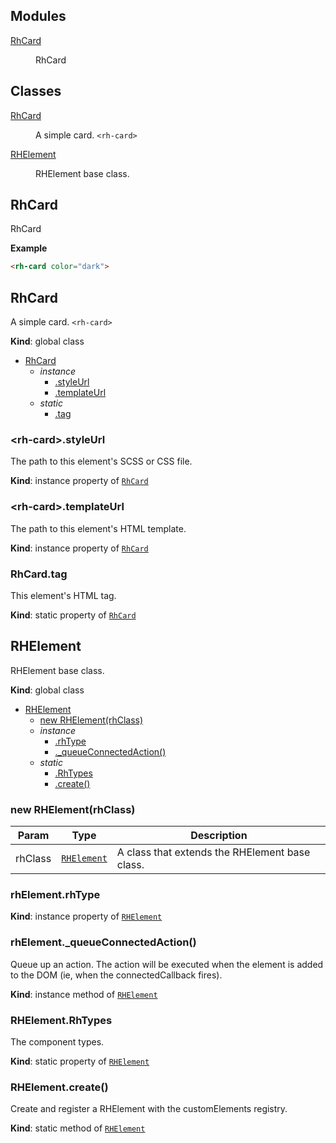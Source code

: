 ## Modules

<dl>
<dt><a href="#module_RhCard">RhCard</a></dt>
<dd><p>RhCard</p>
</dd>
</dl>

## Classes

<dl>
<dt><a href="#RhCard">RhCard</a></dt>
<dd><p>A simple card. <code>&lt;rh-card&gt;</code></p>
</dd>
<dt><a href="#RHElement">RHElement</a></dt>
<dd><p>RHElement base class.</p>
</dd>
</dl>

<a name="module_RhCard"></a>

## RhCard
RhCard

**Example**  
```html
<rh-card color="dark">
```
<a name="RhCard"></a>

## RhCard
A simple card. `<rh-card>`

**Kind**: global class  

* [RhCard](#RhCard)
    * _instance_
        * [.styleUrl](#RhCard+styleUrl)
        * [.templateUrl](#RhCard+templateUrl)
    * _static_
        * [.tag](#RhCard.tag)

<a name="RhCard+styleUrl"></a>

### &lt;rh-card&gt;.styleUrl
The path to this element's SCSS or CSS file.

**Kind**: instance property of [<code>RhCard</code>](#RhCard)  
<a name="RhCard+templateUrl"></a>

### &lt;rh-card&gt;.templateUrl
The path to this element's HTML template.

**Kind**: instance property of [<code>RhCard</code>](#RhCard)  
<a name="RhCard.tag"></a>

### RhCard.tag
This element's HTML tag.

**Kind**: static property of [<code>RhCard</code>](#RhCard)  
<a name="RHElement"></a>

## RHElement
RHElement base class.

**Kind**: global class  

* [RHElement](#RHElement)
    * [new RHElement(rhClass)](#new_RHElement_new)
    * _instance_
        * [.rhType](#RHElement+rhType)
        * [._queueConnectedAction()](#RHElement+_queueConnectedAction)
    * _static_
        * [.RhTypes](#RHElement.RhTypes)
        * [.create()](#RHElement.create)

<a name="new_RHElement_new"></a>

### new RHElement(rhClass)

| Param | Type | Description |
| --- | --- | --- |
| rhClass | [<code>RHElement</code>](#RHElement) | A class that extends the RHElement base class. |

<a name="RHElement+rhType"></a>

### rhElement.rhType
**Kind**: instance property of [<code>RHElement</code>](#RHElement)  
<a name="RHElement+_queueConnectedAction"></a>

### rhElement._queueConnectedAction()
Queue up an action.  The action will be executed when the element is added to the DOM (ie, when the connectedCallback fires).

**Kind**: instance method of [<code>RHElement</code>](#RHElement)  
<a name="RHElement.RhTypes"></a>

### RHElement.RhTypes
The component types.

**Kind**: static property of [<code>RHElement</code>](#RHElement)  
<a name="RHElement.create"></a>

### RHElement.create()
Create and register a RHElement with the customElements registry.

**Kind**: static method of [<code>RHElement</code>](#RHElement)  
